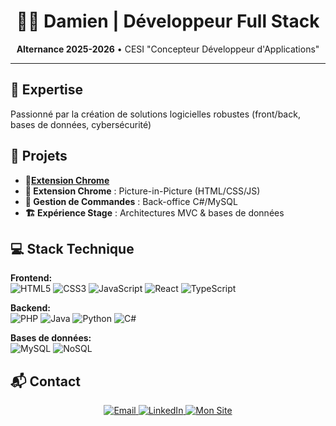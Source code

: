 <h1 align="center">👨‍💻 Damien | Développeur Full Stack</h1>
<p align="center">
  <strong>Alternance 2025-2026</strong> • CESI "Concepteur Développeur d'Applications"<br>
</p>

---

## 🚀 Expertise
Passionné par la création de solutions logicielles robustes (front/back, bases de données, cybersécurité)

## 🔨 Projets
- 🧩[**Extension Chrome**](https://damien-codes.github.io/Web-Extension-Site)
- **🧩 Extension Chrome** : Picture-in-Picture (HTML/CSS/JS)
- **🛒 Gestion de Commandes** : Back-office C#/MySQL
- **🏗️ Expérience Stage** : Architectures MVC & bases de données

## 💻 Stack Technique
**Frontend:**  
![HTML5](https://img.shields.io/badge/-HTML5-E34F26?logo=html5&logoColor=white)
![CSS3](https://img.shields.io/badge/-CSS3-1572B6?logo=css3&logoColor=white)
![JavaScript](https://img.shields.io/badge/-JavaScript-F7DF1E?logo=javascript&logoColor=black)
![React](https://img.shields.io/badge/-React-61DAFB?logo=react&logoColor=black)
![TypeScript](https://img.shields.io/badge/-TypeScript-3178C6?logo=typescript&logoColor=white)

**Backend:**  
![PHP](https://img.shields.io/badge/-PHP-777BB4?logo=php&logoColor=white)
![Java](https://img.shields.io/badge/-Java-007396?logo=java&logoColor=white)
![Python](https://img.shields.io/badge/-Python-3776AB?logo=python&logoColor=white)
![C#](https://img.shields.io/badge/-C%23-239120?logo=c-sharp&logoColor=white)

**Bases de données:**  
![MySQL](https://img.shields.io/badge/-MySQL-4479A1?logo=mysql&logoColor=white)
![NoSQL](https://img.shields.io/badge/-NoSQL-4EA94B?logo=mongodb&logoColor=white)

## 📬 Contact
<p align="center">
  <a href="mailto:pinodamien@gmail.com">
    <img src="https://img.shields.io/badge/Email-pinodamien@gmail.com-D14836?logo=gmail" alt="Email">
  </a>
  <a href="https://www.linkedin.com/in/damien-pino">
    <img src="https://img.shields.io/badge/LinkedIn-Damien_Pino-0A66C2?logo=linkedin" alt="LinkedIn">
  </a>
  <a href="https://damien-codes.github.io/Mes_Reseaux/">
    <img src="https://img.shields.io/badge/Portfolio-damien--codes.github.io-4285F4?logo=google-chrome" alt="Mon Site">
  </a>
</p>
